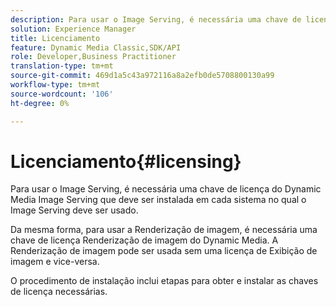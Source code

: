 ```yaml
---
description: Para usar o Image Serving, é necessária uma chave de licença do Dynamic Media Image Serving que deve ser instalada em cada sistema no qual o Image Serving deve ser usado.
solution: Experience Manager
title: Licenciamento
feature: Dynamic Media Classic,SDK/API
role: Developer,Business Practitioner
translation-type: tm+mt
source-git-commit: 469d1a5c43a972116a8a2efb0de5708800130a99
workflow-type: tm+mt
source-wordcount: '106'
ht-degree: 0%

---
```



# Licenciamento{#licensing}

Para usar o Image Serving, é necessária uma chave de licença do Dynamic Media Image Serving que deve ser instalada em cada sistema no qual o Image Serving deve ser usado.

Da mesma forma, para usar a Renderização de imagem, é necessária uma chave de licença Renderização de imagem do Dynamic Media. A Renderização de imagem pode ser usada sem uma licença de Exibição de imagem e vice-versa.

O procedimento de instalação inclui etapas para obter e instalar as chaves de licença necessárias.
